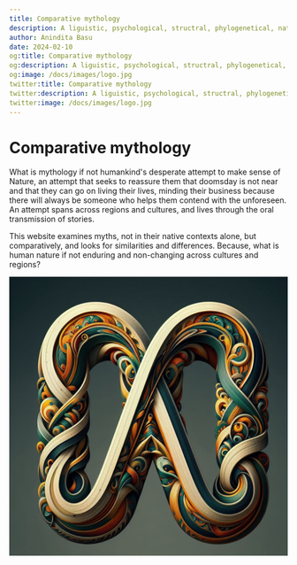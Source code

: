 ```yaml
---
title: Comparative mythology
description: A liguistic, psychological, structral, phylogenetical, naturalistic, and historical and comparative analysis of the mythology of the world
author: Anindita Basu
date: 2024-02-10
og:title: Comparative mythology
og:description: A liguistic, psychological, structral, phylogenetical, naturalistic, and historical and comparative analysis of the mythology of the world
og:image: /docs/images/logo.jpg
twitter:title: Comparative mythology
twitter:description: A liguistic, psychological, structral, phylogenetical, naturalistic, and historical and comparative analysis of the mythology of the world
twitter:image: /docs/images/logo.jpg
---
```


# Comparative mythology

What is mythology if not humankind's desperate attempt to make sense of Nature, an attempt that seeks to reassure them that doomsday is not near and that they can go on living their lives, minding their business because there will always be someone who helps them contend with the unforeseen. An attempt spans across regions and cultures, and lives through the oral transmission of stories. 

This website examines myths, not in their native contexts alone, but comparatively, and looks for similarities and differences. Because, what is human nature if not enduring and non-changing across cultures and regions?

![infinitely interwoven stories](images/logo.jpg)